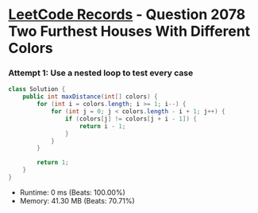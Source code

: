 # [LeetCode Records](../../README.md) - Question 2078 Two Furthest Houses With Different Colors

### Attempt 1: Use a nested loop to test every case
```java
class Solution {
    public int maxDistance(int[] colors) {
        for (int i = colors.length; i >= 1; i--) {
            for (int j = 0; j < colors.length - i + 1; j++) {
                if (colors[j] != colors[j + i - 1]) {
                    return i - 1;
                }
            }
        }

        return 1;
    }
}
```
- Runtime: 0 ms (Beats: 100.00%)
- Memory: 41.30 MB (Beats: 70.71%)

<br>
